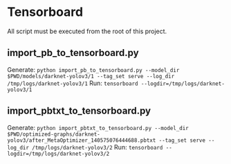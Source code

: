 # Tensorboard
All script must be executed from the root of this project.

## import_pb_to_tensorboard.py

Generate: `python import_pb_to_tensorboard.py --model_dir $PWD/models/darknet-yolov3/1 --tag_set serve --log_dir /tmp/logs/darknet-yolov3/1`
Run: `tensorboard --logdir=/tmp/logs/darknet-yolov3/1`

## import_pbtxt_to_tensorboard.py

Generate: `python import_pbtxt_to_tensorboard.py --model_dir $PWD/optimized-graphs/darknet-yolov3/after_MetaOptimizer_140575076444688.pbtxt --tag_set serve --log_dir /tmp/logs/darknet-yolov3/2`
Run: `tensorboard --logdir=/tmp/logs/darknet-yolov3/2`
